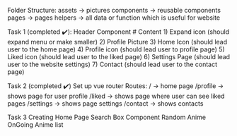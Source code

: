 Folder Structure:
    assets -> pictures
    components -> reusable components
    pages -> pages
    helpers -> all data or function which is useful for website
    
Task 1 (completed ✔️):
    Header Component
    # Content
    1) Expand icon (should expand menu or make smaller)
    2) Profile Picture
    3) Home Icon (should lead user to the home page)
    4) Profile icon (should lead user to profile page)
    5) Liked icon (should lead user to the liked page)
    6) Settings Page (should lead user to the website settings)
    7) Contact (should lead user to the contact page)

Task 2 (completed ✔️)
    Set up vue router
    Routes:
        / -> home page
        /profile -> shows page for user profile
        /liked -> shows page where user can see liked pages
        /settings -> shows page settings
        /contact -> shows contacts

Task 3 
    Creating Home Page
    Search Box Component
    Random Anime
    OnGoing Anime list